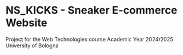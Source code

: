 # NS_KICKS - Sneaker E-commerce Website

Project for the Web Technologies course
Academic Year 2024/2025
University of Bologna
